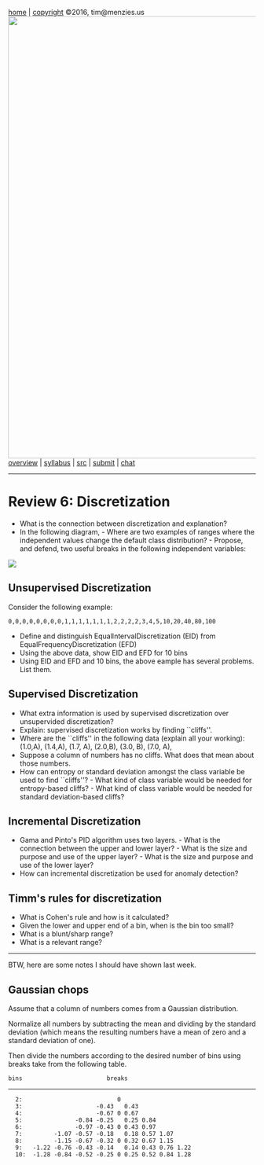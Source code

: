 [home](http://tiny.cc/fss2016) | [copyright](https://github.com/txt/fss16/blob/master/LICENSE.md) &copy;2016, tim&commat;menzies.us<br>
[<img width=900 src="https://raw.githubusercontent.com/txt/fss16/master/img/fss16.png">](http://tiny.cc/fss2016)   <br>
[overview](https://github.com/txt/fss16/blob/master/doc/overview.md) |
[syllabus](https://github.com/txt/fss16/blob/master/doc/syllabus.md) |
[src](https://github.com/txt/fss16/blob/master/src) |
[submit](http://tiny.cc/fss2016give) |
[chat](https://fss16.slack.com/) 

_______

# Review 6: Discretization

- What is the connection between discretization and explanation?
- In the following diagram, 
       - Where are two examples of  ranges where the independent values 
         change the default class distribution?
       - Propose, and defend, two useful breaks in the following
         independent variables:  

![](http://research.cs.queensu.ca/home/cisc333/tutorial/wekaVisualizeAll.JPG)

## Unsupervised Discretization

Consider the following example:

```
0,0,0,0,0,0,0,0,1,1,1,1,1,1,1,2,2,2,2,3,4,5,10,20,40,80,100
```

- Define and distinguish EqualIntervalDiscretization (EID) from EqualFrequencyDiscretization (EFD)
- Using the above data, show EID and EFD for 10 bins
- Using EID and EFD and 10 bins, the above eample
  has several problems. List them. 

## Supervised Discretization

- What extra information is used by supervised discretization over
  unsupervided discretization?
- Explain: supervised discretization works by finding ``cliffs''.
- Where are the ``cliffs'' in the following data (explain all your
  working):
    (1.0,A), (1.4,A), (1.7, A), (2.0,B), (3.0, B), (7.0, A),
- Suppose a column  of numbers has no cliffs. What does that mean
  about those numbers.
- How can entropy or standard deviation amongst the class variable
  be used to find ``cliffs''?
       - What kind of class variable would be needed
        for entropy-based cliffs?
       - What kind of class variable would be needed
        for standard deviation-based cliffs?

## Incremental Discretization

- Gama and Pinto's PID algorithm uses two layers.
      - What is the connection between the upper and lower layer?
      - What is the size and purpose and use of the upper layer?
      - What is the size and purpose and use of the lower layer?
- How can incremental discretization be used for anomaly detection?

## Timm's rules for discretization

- What is Cohen's rule and how is it calculated?
- Given the lower and upper end of a bin,  when is the bin too small?
- What is a blunt/sharp range?
- What is a relevant range?

_____

BTW, here are some notes I should have shown last week.

## Gaussian chops

Assume that a column of numbers comes from a Gaussian distribution.

Normalize all numbers by subtracting the mean and dividing by the standard deviation
(which means the resulting numbers have a mean of zero and a standard deviation of one).

Then divide the numbers according to the desired number of bins using breaks take from
the following table.

    bins                        breaks
  ---- -------------------------------------------------
      2:                           0                    
      3:                     -0.43   0.43               
      4:                     -0.67 0 0.67               
      5:               -0.84 -0.25   0.25 0.84          
      6:               -0.97 -0.43 0 0.43 0.97          
      7:         -1.07 -0.57 -0.18   0.18 0.57 1.07     
      8:         -1.15 -0.67 -0.32 0 0.32 0.67 1.15     
      9:   -1.22 -0.76 -0.43 -0.14   0.14 0.43 0.76 1.22
      10:  -1.28 -0.84 -0.52 -0.25 0 0.25 0.52 0.84 1.28

